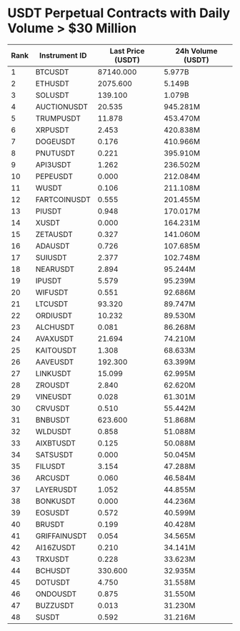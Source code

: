 # USDT Perpetual Contracts with Daily Volume > $30 Million

| Rank | Instrument ID | Last Price (USDT) | 24h Volume (USDT) |
|------|---------------|-------------------|-------------------|
| 1 | BTCUSDT | 87140.000 | 5.977B |
| 2 | ETHUSDT | 2075.600 | 5.149B |
| 3 | SOLUSDT | 139.100 | 1.079B |
| 4 | AUCTIONUSDT | 20.535 | 945.281M |
| 5 | TRUMPUSDT | 11.878 | 453.470M |
| 6 | XRPUSDT | 2.453 | 420.838M |
| 7 | DOGEUSDT | 0.176 | 410.966M |
| 8 | PNUTUSDT | 0.221 | 395.910M |
| 9 | API3USDT | 1.262 | 236.502M |
| 10 | PEPEUSDT | 0.000 | 212.084M |
| 11 | WUSDT | 0.106 | 211.108M |
| 12 | FARTCOINUSDT | 0.555 | 201.455M |
| 13 | PIUSDT | 0.948 | 170.017M |
| 14 | XUSDT | 0.000 | 164.231M |
| 15 | ZETAUSDT | 0.327 | 141.060M |
| 16 | ADAUSDT | 0.726 | 107.685M |
| 17 | SUIUSDT | 2.377 | 102.748M |
| 18 | NEARUSDT | 2.894 | 95.244M |
| 19 | IPUSDT | 5.579 | 95.239M |
| 20 | WIFUSDT | 0.551 | 92.686M |
| 21 | LTCUSDT | 93.320 | 89.747M |
| 22 | ORDIUSDT | 10.232 | 89.530M |
| 23 | ALCHUSDT | 0.081 | 86.268M |
| 24 | AVAXUSDT | 21.694 | 74.210M |
| 25 | KAITOUSDT | 1.308 | 68.633M |
| 26 | AAVEUSDT | 192.300 | 63.399M |
| 27 | LINKUSDT | 15.099 | 62.995M |
| 28 | ZROUSDT | 2.840 | 62.620M |
| 29 | VINEUSDT | 0.028 | 61.301M |
| 30 | CRVUSDT | 0.510 | 55.442M |
| 31 | BNBUSDT | 623.600 | 51.868M |
| 32 | WLDUSDT | 0.858 | 51.088M |
| 33 | AIXBTUSDT | 0.125 | 50.088M |
| 34 | SATSUSDT | 0.000 | 50.045M |
| 35 | FILUSDT | 3.154 | 47.288M |
| 36 | ARCUSDT | 0.060 | 46.584M |
| 37 | LAYERUSDT | 1.052 | 44.855M |
| 38 | BONKUSDT | 0.000 | 44.236M |
| 39 | EOSUSDT | 0.572 | 40.599M |
| 40 | BRUSDT | 0.199 | 40.428M |
| 41 | GRIFFAINUSDT | 0.054 | 34.565M |
| 42 | AI16ZUSDT | 0.210 | 34.141M |
| 43 | TRXUSDT | 0.228 | 33.623M |
| 44 | BCHUSDT | 330.600 | 32.935M |
| 45 | DOTUSDT | 4.750 | 31.558M |
| 46 | ONDOUSDT | 0.875 | 31.550M |
| 47 | BUZZUSDT | 0.013 | 31.230M |
| 48 | SUSDT | 0.592 | 31.216M |
